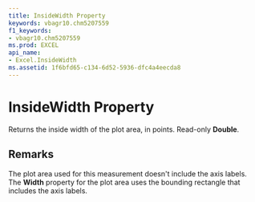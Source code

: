 ```yaml
---
title: InsideWidth Property
keywords: vbagr10.chm5207559
f1_keywords:
- vbagr10.chm5207559
ms.prod: EXCEL
api_name:
- Excel.InsideWidth
ms.assetid: 1f6bfd65-c134-6d52-5936-dfc4a4eecda8
---
```



# InsideWidth Property

Returns the inside width of the plot area, in points. Read-only  **Double**.


## Remarks

The plot area used for this measurement doesn't include the axis labels. The  **Width** property for the plot area uses the bounding rectangle that includes the axis labels.


